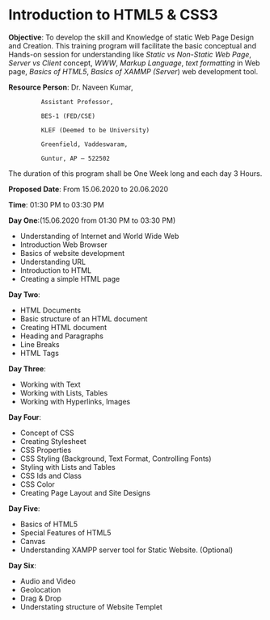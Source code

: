 # Introduction to HTML5 & CSS3

**Objective**: To develop the skill and Knowledge of static Web Page Design and Creation. This training program will facilitate the basic conceptual and Hands-on session for understanding like *Static vs Non-Static Web Page*, *Server vs Client* concept, *WWW*, *Markup Language*, *text formatting* in Web page, *Basics of HTML5*, *Basics of XAMMP (Server*) web development tool.

**Resource Person**: Dr. Naveen Kumar,

		     Assistant Professor,
		     
		     BES-1 (FED/CSE)
		     
		     KLEF (Deemed to be University)
		     
		     Greenfield, Vaddeswaram,
		     
		     Guntur, AP – 522502

The duration of this program shall be One Week long and each day 3 Hours.

**Proposed Date**: From 15.06.2020 to 20.06.2020

**Time**: 01:30 PM to 03:30 PM

**Day One**:(15.06.2020 from 01:30 PM to 03:30 PM)
*	Understanding of Internet and World Wide Web
*	Introduction Web Browser
*	Basics of website development 
*	Understanding URL
*	Introduction to HTML
*	Creating a simple HTML page

**Day Two**:
*	HTML Documents
*	Basic structure of an HTML document
*	Creating HTML document 
*	Heading and Paragraphs
*	Line Breaks
*	HTML Tags

**Day Three**:
*	Working with Text
*	Working with Lists, Tables
*	Working with Hyperlinks, Images

**Day Four**:
*	Concept of CSS
*	Creating Stylesheet
*	CSS Properties
*	CSS Styling (Background, Text Format, Controlling Fonts)
*	Styling with Lists and Tables
*	CSS Ids and Class
*	CSS Color
*	Creating Page Layout and Site Designs

**Day Five**:
*	Basics of HTML5
*	Special Features of HTML5
*	Canvas
*	Understanding XAMPP server tool for Static Website. (Optional)

**Day Six**:
*	Audio and Video
*	Geolocation
*	Drag & Drop
*	Understating structure of Website Templet

